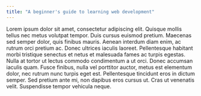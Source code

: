 ```yaml
---
title: "A beginner's guide to learning web development"
---
```

Lorem ipsum dolor sit amet, consectetur adipiscing elit. Quisque mollis tellus nec metus volutpat tempor. Duis cursus euismod pretium. Maecenas sed semper dolor, quis finibus mauris. Aenean interdum diam enim, ac rutrum orci pretium ac. Donec ultrices iaculis laoreet. Pellentesque habitant morbi tristique senectus et netus et malesuada fames ac turpis egestas. Nulla at tortor ut lectus commodo condimentum a ut orci. Donec accumsan iaculis quam. Fusce finibus, nulla vel porttitor auctor, metus est elementum dolor, nec rutrum nunc turpis eget est. Pellentesque tincidunt eros in dictum semper. Sed pretium ante mi, non dapibus eros cursus ut. Cras ut venenatis velit. Suspendisse tempor vehicula neque.